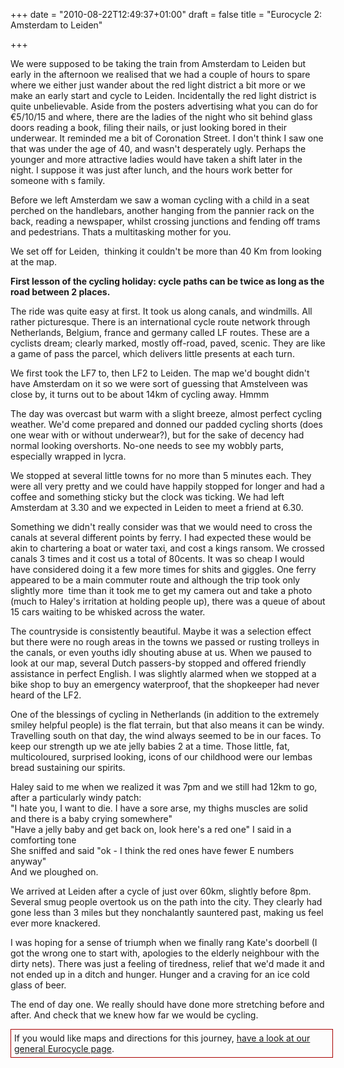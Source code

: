 +++
date = "2010-08-22T12:49:37+01:00"
draft = false
title = "Eurocycle 2: Amsterdam to Leiden"

+++

<p>We were supposed to be taking the train from Amsterdam to Leiden but early in the afternoon we realised that we had a couple of hours to spare where we either just wander about the red light district a bit more or we make an early start and cycle to Leiden. Incidentally the red light district is quite unbelievable. Aside from the posters advertising what you can do for &#8364;5/10/15 and where, there are the ladies of the night who sit behind glass doors reading a book, filing their nails, or just looking bored in their underwear. It reminded me a bit of Coronation Street. I don't think I saw one that was under the age of 40, and wasn't desperately ugly. Perhaps the younger and more attractive ladies would have taken a shift later in the night. I suppose it was just after lunch, and the hours work better for someone with s family.</p>

<p>Before we left Amsterdam we saw a woman cycling with a child in a seat perched on the handlebars, another hanging from the pannier rack on the back, reading a newspaper, whilst crossing junctions and fending off trams and pedestrians. Thats a multitasking mother for you.</p>

<p>We set off for Leiden, &#160;thinking it couldn't be more than 40 Km from looking at the map.</p>

<p><strong>First lesson of the cycling holiday: cycle paths can be twice as long as the road between 2 places.</strong></p>

<p>The ride was quite easy at first. It took us along canals, and windmills. All rather picturesque. There is an international cycle route network through Netherlands, Belgium, france and germany called LF routes. These are a cyclists dream; clearly marked, mostly off-road, paved, scenic. They are like a game of pass the parcel, which delivers little presents at each turn.</p>

<p>We first took the LF7 to, then LF2 to Leiden. The map we'd bought didn't have Amsterdam on it so we were sort of guessing that Amstelveen was close by, it turns out to be about 14km of cycling away. Hmmm</p>

<p>The day was overcast but warm with a slight breeze, almost perfect cycling weather. We'd come prepared and donned our padded cycling shorts (does one wear with or without underwear?), but for the sake of decency had normal looking overshorts. No-one needs to see my wobbly parts, especially wrapped in lycra.</p>

<p>We stopped at several little towns for no more than 5 minutes each. They were all very pretty and we could have happily stopped for longer and had a coffee and something sticky but the clock was ticking. We had left Amsterdam at 3.30 and we expected in Leiden to meet a friend at 6.30.</p>

<p>Something we didn't really consider was that we would need to cross the canals at several different points by ferry. I had expected these would be akin to chartering a boat or water taxi, and cost a kings ransom. We crossed canals 3 times and it cost us a total of 80cents. It was so cheap I would have considered doing it a few more times for shits and giggles. One ferry appeared to be a main commuter route and although the trip took only slightly more &#160;time than it took me to get my camera out and take a photo (much to Haley's irritation at holding people up), there was a queue of about 15 cars waiting to be whisked across the water.</p>

<p>The countryside is consistently beautiful. Maybe it was a selection effect but there were no rough areas in the towns we passed or rusting trolleys in the canals, or even youths idly shouting abuse at us. When we paused to look at our map, several Dutch passers-by stopped and offered friendly assistance in perfect English. I was slightly alarmed when we stopped at a bike shop to buy an emergency waterproof, that the shopkeeper had never heard of the LF2.</p>

<p>One of the blessings of cycling in Netherlands (in addition to the extremely smiley helpful people) is the flat terrain, but that also means it can be windy. Travelling south on that day, the wind always seemed to be in our faces. To keep our strength up we ate jelly babies 2 at a time. Those little, fat, multicoloured, surprised looking, icons of our childhood were our lembas bread sustaining our spirits.</p>

<p>Haley said to me when we realized it was 7pm and we still had 12km to go, after a particularly windy patch:<br />"I hate you, I want to die. I have a sore arse, my thighs muscles are solid and there is a baby crying somewhere"<br />"Have a jelly baby and get back on, look here's a red one" I said in a comforting tone<br />She sniffed and said "ok - I think the red ones have fewer E numbers anyway"<br />And we ploughed on.</p>

<p>We arrived at Leiden after a cycle of just over 60km, slightly before 8pm. Several smug people overtook us on the path into the city. They clearly had gone less than 3 miles but they nonchalantly sauntered past, making us feel ever more knackered.</p>

<p>I was hoping for a sense of triumph when we finally rang Kate's doorbell (I got the wrong one to start with, apologies to the elderly neighbour with the dirty nets). There was just a feeling of tiredness, relief that we'd made it and not ended up in a ditch and hunger. Hunger and a craving for an ice cold glass of beer.</p>

<p>The end of day one. We really should have done more stretching before and after. And check that we knew how far we would be cycling.</p>

<p><div style="border: 1px solid #a00; padding: 5px; width: 100%;">If you would like maps and directions for this journey, <a href="http://darkmattersheep.net/2012/04/eurocycle/">have a look at our general Eurocycle page</a>.</div></p>